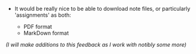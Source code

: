 *   It would be really nice to be able to download note files, or particularly 'assignments' as both:

    *   PDF format
    *   MarkDown format

*(I will make additions to this feedback as I work with notibly some more)*
